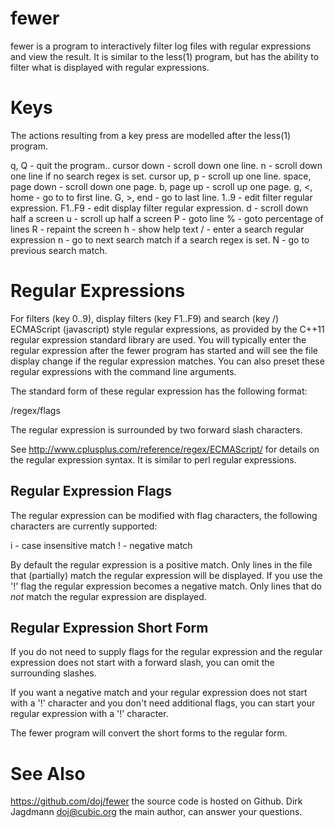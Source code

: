 fewer
=====

fewer is a program to interactively filter log files with regular expressions and view the result.
It is similar to the less(1) program, but has the ability to filter what is displayed with regular expressions.

Keys
====

The actions resulting from a key press are modelled after the less(1) program.

q, Q - quit the program..
cursor down - scroll down one line.
n - scroll down one line if no search regex is set.
cursor up, p - scroll up one line.
space, page down - scroll down one page.
b, page up - scroll up one page.
g, <, home - go to to first line.
G, >, end - go to last line.
1..9 - edit filter regular expression.
F1..F9 - edit display filter regular expression.
d - scroll down half a screen
u - scroll up half a screen
P - goto line
% - goto percentage of lines
R - repaint the screen
h - show help text
/ - enter a search regular expression
n - go to next search match if a search regex is set.
N - go to previous search match.

Regular Expressions
===================

For filters (key 0..9), display filters (key F1..F9) and search (key
/) ECMAScript (javascript) style regular expressions, as provided by
the C++11 regular expression standard library are used. You will
typically enter the regular expression after the fewer program has
started and will see the file display change if the regular expression
matches. You can also preset these regular expressions with the
command line arguments.

The standard form of these regular expression has the following format:

/regex/flags

The regular expression is surrounded by two forward slash characters.

See http://www.cplusplus.com/reference/regex/ECMAScript/ for details
on the regular expression syntax. It is similar to perl regular
expressions.

Regular Expression Flags
------------------------

The regular expression can be modified with flag characters, the
following characters are currently supported:

i - case insensitive match
! - negative match

By default the regular expression is a positive match. Only lines in
the file that (partially) match the regular expression will be
displayed. If you use the '!' flag the regular expression becomes a
negative match. Only lines that do *not* match the regular expression
are displayed.

Regular Expression Short Form
-----------------------------

If you do not need to supply flags for the regular expression and the
regular expression does not start with a forward slash, you can omit
the surrounding slashes.

If you want a negative match and your regular expression does not
start with a '!' character and you don't need additional flags, you
can start your regular expression with a '!' character.

The fewer program will convert the short forms to the regular form.

See Also
========

https://github.com/doj/fewer the source code is hosted on Github.
Dirk Jagdmann <doj@cubic.org> the main author, can answer your questions.
